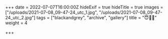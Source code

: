 +++
date = 2022-07-07T16:00:00Z
hideExif = true
hideTitle = true
images = ["/uploads/2021-07-08_09-47-24_utc_1.jpg", "/uploads/2021-07-08_09-47-24_utc_2.jpg"]
tags = ["blackandgrey", "archive", "gallery"]
title = "😇🙏🛐"
weight = 4

+++
